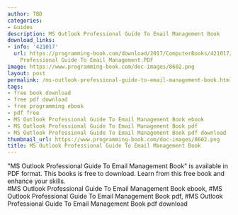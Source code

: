 ```yaml
---
author: TBD
categories:
- Guides
description: MS Outlook Professional Guide To Email Management Book
download_links:
- info: '421017'
  url: https://programming-book.com/download/2017/ComputerBooks/421017/MS Outlook
    Professional Guide To Email Management.PDF
image: https://www.programming-book.com/doc-images/8602.png
layout: post
permalink: /ms-outlook-professional-guide-to-email-management-book.html
tags:
- free book download
- free pdf download
- free programming ebook
- pdf free
- MS Outlook Professional Guide To Email Management Book ebook
- MS Outlook Professional Guide To Email Management Book pdf
- MS Outlook Professional Guide To Email Management Book pdf download
thumbnail_url: https://www.programming-book.com/doc-images/8602.png
title: MS Outlook Professional Guide To Email Management Book
---
```


 
<div class="item-desc text-justify">
  "MS Outlook Professional Guide To Email Management Book" is available in PDF format. This books is free to download. Learn from this free book and enhance your skills.
  <br>
  #MS Outlook Professional Guide To Email Management Book ebook, #MS Outlook Professional Guide To Email Management Book pdf, #MS Outlook Professional Guide To Email Management Book pdf download
</div>